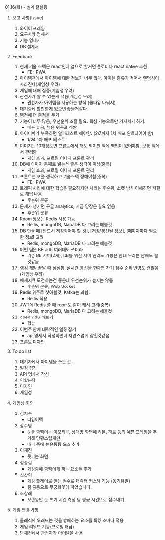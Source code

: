 01.16(화) - 설계 컬설팅

1. 보고 사항(Issue)
   1) 와이어 프레임
   2) 요구사항 명세서
   3) 기능 명세서
   4) DB 설계서

2. Feedback
   1) 현재 기술 스택은 react인데 앱으로 할거면 플로터나 react native 추천
      - FE : PWA
   2) 아이템전에서 아이템에 대한 정보가 너무 없다. 아이템 종류가 적어서 랜덤성이 사라진다(게임성 우려)
   3) 게임에 대해 집중(게임성 우려)
   4) 관전자가 할 수 있는게 적음(게임성 우려)
      - 관전자가 아이템을 사용하는 방식 (쿨타임 나눠서)
   5) 대기중에 할만한게 있으면 좋을거같다.
   6) 템전에 더 중점을 두기
   7) 기능이 너무 많음, 우선순위 조절 필요. 핵심 기능으로만 가지치기 하기.
      - 매우 높음, 높음 위주로 개발
   8) 아이디어가 부족하면 알파테스트 해야함. (2/7까지 1차 배포 완료되어야 함)
      - 1/24 1차 배포 테스트
   9) 이미지는 10개정도면 프론트에서 해도 되지만 백에 백업이 있어야함. 보통 백에서 관리함
      - 게임 효과, 프로필 이미지 프론트 관리
   10) DB에 이미지 통째로 넣는건 좋은 생각이 아님(중복)
       - 게임 효과, 프로필 이미지 프론트 관리
   11) 프론트는 포폴 생각하고 기술스택 정해야함(중복)
       - FE : PWA
   12) 트래픽 처리에 대한 학습은 필요하지만 처리는 후순위, 소캣 방식 이해하면 저절로 해답 나옴
       - 후순위 분류
   13) 문제가 생기면 구글 analytics, 지금 당장은 필요 없음
       - 후순위 분류
   14) Room 정보는 Redis 사용 가능
       - Redis, mongoDB, MariaDB 다 고려는 해볼것
   15) DB 만들 때 [반드시 저장되어야 할 것], [저장/갱신될 정보], [페이지마다 필요한 정보] 고려
       - Redis, mongoDB, MariaDB 다 고려는 해볼것
   16) 어떤 팀은 BE 서버 여러대도 쓰더라
       - 기존 BE 서버(2개), DB를 위한 서버 관리도 가능은 한데 우리는 안해도 될것같음
   17) 랭킹 게임 끝날 때 심심함. 실시간 통신을 한다면 자기 점수 순위 반영도 괜찮음(게임성 우려)
   18) 메세지큐 도전하는건 좋은데 우선순위가 높지는 않름
       - 후순위 분류, Web Socket
   19) Redis 위주로 찾아볼것, Kafka는 과함.
       - Redis 적용
   20) JWT에 Redis 쓸 때 room도 같이 캐시 고려(중복)
       - Redis, mongoDB, MariaDB 다 고려는 해볼것
   21) open vidu 까보기
       - 학습
   22) 이번주 안에 대략적인 일정 잡기
       - api 명세서 작성하면서 자연스럽게 잡힐것같음
   23) 프론트 디자인

3. To do list
   1) 대기자에서 아이템을 쓰는 것.
   2) 일정 잡기
   3) API 명세서 작성
   4) 역할분담 
   5) 디자인
   6) 게임성

4. 게임성 회의
   1) 김지수
      - 타임어택
   2) 장수영
      - 눈을 깜빡이는 이모티콘, 상대방 화면에 리본, 하트 등의 예쁜 프레임을 추가해 당황스럽게만
      - 대기 중에 눈운동등 요소 추가
   3) 이재진
      - 웃기는 화면
   4) 정종길
      - 게임중에 깜빡이게 하는 요소들 추가
   5) 심상익
      - 게임 플레이로 얻는 점수로 캐릭터 커스텀 기능 (동기유발)
      - 팀 공동으로 무궁화꽃이 피었습니다.
   6) 조창래
      - 오랫동안 눈 뜨기 시간 측정 팀 평균 시간으로 점수내기

5. 게임 변경 사항
   1) 클래식에 오래뜨는 것을 방해하는 요소를 특정 초마다 적용
   2) 게임 리워드 기능(프로필 해금)
   3) 단체전에서 관전자가 아이템을 사용